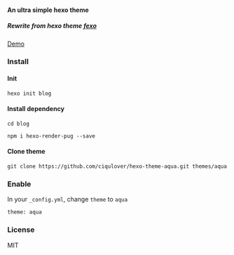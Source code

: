 #### An ultra simple hexo theme
##### Rewrite from hexo theme [fexo](https://github.com/forsigner/fexo)

[Demo](http://ycwalker.com/hexo-theme-aqua/)

### Install


#### Init

`hexo init blog`

#### Install dependency

`cd blog`

`npm i hexo-render-pug --save`

#### Clone theme

`git clone https://github.com/ciqulover/hexo-theme-aqua.git themes/aqua`


### Enable
In your `_config.yml`, change `theme` to `aqua`

```
theme: aqua
```
### License
MIT
